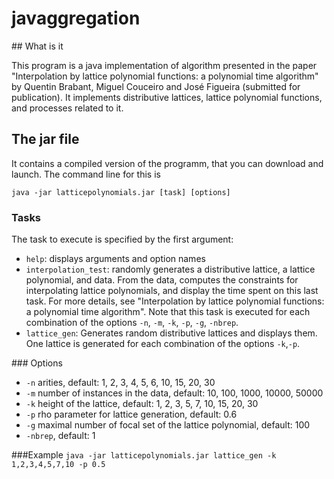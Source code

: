 # javaggregation

## What is it

This program is a java implementation of algorithm presented in the paper "Interpolation by lattice polynomial functions: a polynomial time algorithm" by Quentin Brabant, Miguel Couceiro and José Figueira (submitted for publication). It implements distributive lattices, lattice polynomial functions, and processes related to it.

## The jar file

It contains a compiled version of the programm, that you can download and launch. The command line for this is
```
java -jar latticepolynomials.jar [task] [options]
```

### Tasks
The task to execute is specified by the first argument:
* ``help``: displays arguments and  option names
* ``interpolation_test``: randomly generates a distributive lattice, a lattice polynomial, and data. From the data, computes the constraints for interpolating lattice polynomials, and display the time spent on this last task. For more details, see "Interpolation by lattice polynomial functions: a polynomial time algorithm". Note that this task is executed for each combination of the options ``-n``, ``-m``, ``-k``, ``-p``, ``-g``, ``-nbrep``.
* ``lattice_gen``: Generates random distributive lattices and displays them. One lattice is generated for each combination of the options ``-k``,``-p``.

### Options
* ``-n`` arities, default: 1, 2, 3, 4, 5, 6, 10, 15, 20, 30
* ``-m`` number of instances in the data, default: 10, 100, 1000, 10000, 50000
* ``-k`` height of the lattice, default: 1, 2, 3, 5, 7, 10, 15, 20, 30
* ``-p`` rho parameter for lattice generation, default: 0.6
* ``-g`` maximal number of focal set of the lattice polynomial, default: 100
* ``-nbrep``, default: 1

###Example
```java -jar latticepolynomials.jar lattice_gen -k 1,2,3,4,5,7,10 -p 0.5```

